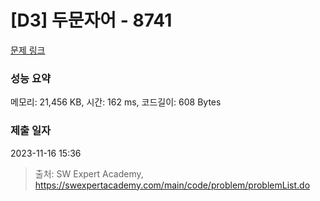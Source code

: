 # [D3] 두문자어 - 8741 

[문제 링크](https://swexpertacademy.com/main/code/problem/problemDetail.do?contestProbId=AW2y6n3qPXQDFATy) 

### 성능 요약

메모리: 21,456 KB, 시간: 162 ms, 코드길이: 608 Bytes

### 제출 일자

2023-11-16 15:36



> 출처: SW Expert Academy, https://swexpertacademy.com/main/code/problem/problemList.do